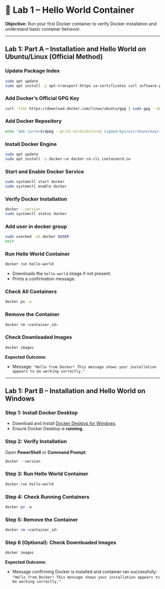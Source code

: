 # 🐳 Lab 1 – Hello World Container

**Objective:** Run your first Docker container to verify Docker installation and understand basic container behavior.

---

## Lab 1: Part A – Installation and Hello World on Ubuntu/Linux (Official Method)

### Update Package Index

```bash
sudo apt update
sudo apt install -y apt-transport-https ca-certificates curl software-properties-common gnupg lsb-release
```

### Add Docker’s Official GPG Key

```bash
curl -fsSL https://download.docker.com/linux/ubuntu/gpg | sudo gpg --dearmor -o /usr/share/keyrings/docker-archive-keyring.gpg
```

### Add Docker Repository

```bash
echo "deb [arch=$(dpkg --print-architecture) signed-by=/usr/share/keyrings/docker-archive-keyring.gpg] https://download.docker.com/linux/ubuntu $(lsb_release -cs) stable" | sudo tee /etc/apt/sources.list.d/docker.list > /dev/null
```

### Install Docker Engine

```bash
sudo apt update
sudo apt install -y docker-ce docker-ce-cli containerd.io
```

### Start and Enable Docker Service

```bash
sudo systemctl start docker
sudo systemctl enable docker
```

### Verify Docker Installation

```bash
docker --version
sudo systemctl status docker
```
### Add user in docker group
```bash
sudo usermod -aG docker $USER
exit
```

### Run Hello World Container

```bash
docker run hello-world
```

* Downloads the `hello-world` image if not present.
* Prints a confirmation message.

### Check All Containers

```bash
docker ps -a
```

### Remove the Container

```bash
docker rm <container_id>
```

### Check Downloaded Images

```bash
docker images
```

**Expected Outcome:**

* Message: `"Hello from Docker! This message shows your installation appears to be working correctly."`

---

## Lab 1: Part B – Installation and Hello World on Windows

### Step 1: Install Docker Desktop

* Download and install [Docker Desktop for Windows](https://www.docker.com/products/docker-desktop/).
* Ensure Docker Desktop is **running**.

### Step 2: Verify Installation

Open **PowerShell** or **Command Prompt**:

```powershell
docker --version
```

### Step 3: Run Hello World Container

```powershell
docker run hello-world
```

### Step 4: Check Running Containers

```powershell
docker ps -a
```

### Step 5: Remove the Container

```powershell
docker rm <container_id>
```

### Step 6 (Optional): Check Downloaded Images

```powershell
docker images
```

**Expected Outcome:**

* Message confirming Docker is installed and container ran successfully:
  `"Hello from Docker! This message shows your installation appears to be working correctly."`
